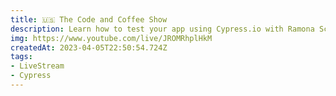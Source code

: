 ```yaml
---
title: 🇺🇸 The Code and Coffee Show
description: Learn how to test your app using Cypress.io with Ramona Schwering
img: https://www.youtube.com/live/JROMRhplHkM
createdAt: 2023-04-05T22:50:54.724Z
tags:
- LiveStream
- Cypress
---
```


